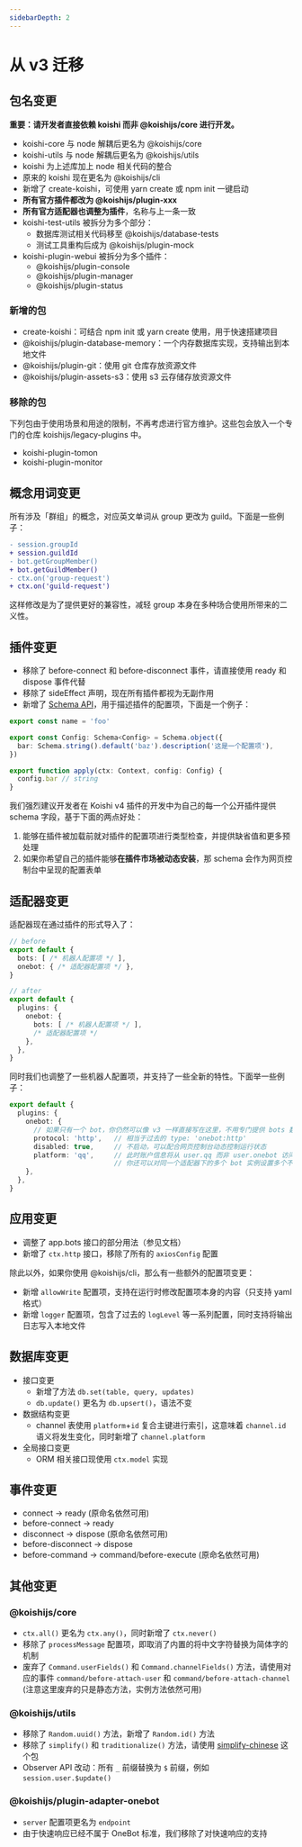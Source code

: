 ```yaml
---
sidebarDepth: 2
---
```


# 从 v3 迁移

## 包名变更

**重要：请开发者直接依赖 koishi 而非 @koishijs/core 进行开发。**

- koishi-core 与 node 解耦后更名为 @koishijs/core
- koishi-utils 与 node 解耦后更名为 @koishijs/utils
- koishi 为上述库加上 node 相关代码的整合
- 原来的 koishi 现在更名为 @koishijs/cli
- 新增了 create-koishi，可使用 yarn create 或 npm init 一键启动
- **所有官方插件都改为 @koishijs/plugin-xxx**
- **所有官方适配器也调整为插件**，名称与上一条一致
- koishi-test-utils 被拆分为多个部分：
  - 数据库测试相关代码移至 @koishijs/database-tests
  - 测试工具重构后成为 @koishijs/plugin-mock
- koishi-plugin-webui 被拆分为多个插件：
  - @koishijs/plugin-console
  - @koishijs/plugin-manager
  - @koishijs/plugin-status

### 新增的包

- create-koishi：可结合 npm init 或 yarn create 使用，用于快速搭建项目
- @koishijs/plugin-database-memory：一个内存数据库实现，支持输出到本地文件
- @koishijs/plugin-git：使用 git 仓库存放资源文件
- @koishijs/plugin-assets-s3：使用 s3 云存储存放资源文件

### 移除的包

下列包由于使用场景和用途的限制，不再考虑进行官方维护。这些包会放入一个专门的仓库 koishijs/legacy-plugins 中。

- koishi-plugin-tomon
- koishi-plugin-monitor

## 概念用词变更

所有涉及「群组」的概念，对应英文单词从 group 更改为 guild。下面是一些例子：

```diff
- session.groupId
+ session.guildId
- bot.getGroupMember()
+ bot.getGuildMember()
- ctx.on('group-request')
+ ctx.on('guild-request')
```

这样修改是为了提供更好的兼容性，减轻 group 本身在多种场合使用所带来的二义性。

## 插件变更

- 移除了 before-connect 和 before-disconnect 事件，请直接使用 ready 和 dispose 事件代替
- 移除了 sideEffect 声明，现在所有插件都视为无副作用
- 新增了 [Schema API](./schema.md)，用于描述插件的配置项，下面是一个例子：

```ts
export const name = 'foo'

export const Config: Schema<Config> = Schema.object({
  bar: Schema.string().default('baz').description('这是一个配置项'),
})

export function apply(ctx: Context, config: Config) {
  config.bar // string
}
```

我们强烈建议开发者在 Koishi v4 插件的开发中为自己的每一个公开插件提供 schema 字段，基于下面的两点好处：

1. 能够在插件被加载前就对插件的配置项进行类型检查，并提供缺省值和更多预处理
2. 如果你希望自己的插件能够**在插件市场被动态安装**，那 schema 会作为网页控制台中呈现的配置表单

## 适配器变更

适配器现在通过插件的形式导入了：

```ts koishi.config.ts
// before
export default {
  bots: [ /* 机器人配置项 */ ],
  onebot: { /* 适配器配置项 */ },
}

// after
export default {
  plugins: {
    onebot: {
      bots: [ /* 机器人配置项 */ ],
      /* 适配器配置项 */
    },
  },
}
```

同时我们也调整了一些机器人配置项，并支持了一些全新的特性。下面举一些例子：

```ts koishi.config.ts
export default {
  plugins: {
    onebot: {
      // 如果只有一个 bot，你仍然可以像 v3 一样直接写在这里，不用专门提供 bots 数组
      protocol: 'http',   // 相当于过去的 type: 'onebot:http'
      disabled: true,     // 不启动，可以配合网页控制台动态控制运行状态
      platform: 'qq',     // 此时账户信息将从 user.qq 而非 user.onebot 访问
                          // 你还可以对同一个适配器下的多个 bot 实例设置多个不同的平台
    },
  },
}
```

## 应用变更

- 调整了 app.bots 接口的部分用法（参见文档）
- 新增了 `ctx.http` 接口，移除了所有的 `axiosConfig` 配置

除此以外，如果你使用 @koishijs/cli，那么有一些额外的配置项变更：

- 新增 `allowWrite` 配置项，支持在运行时修改配置项本身的内容（只支持 yaml 格式）
- 新增 `logger` 配置项，包含了过去的 `logLevel` 等一系列配置，同时支持将输出日志写入本地文件

## 数据库变更

- 接口变更
  - 新增了方法 `db.set(table, query, updates)`
  - `db.update()` 更名为 `db.upsert()`，语法不变
- 数据结构变更
  - channel 表使用 `platform`+`id` 复合主键进行索引，这意味着 `channel.id` 语义将发生变化，同时新增了 `channel.platform`
- 全局接口变更
  - ORM 相关接口现使用 `ctx.model` 实现

## 事件变更

- connect → ready (原命名依然可用)
- before-connect → ready
- disconnect → dispose (原命名依然可用)
- before-disconnect → dispose
- before-command → command/before-execute (原命名依然可用)

## 其他变更

### @koishijs/core

- `ctx.all()` 更名为 `ctx.any()`，同时新增了 `ctx.never()`
- 移除了 `processMessage` 配置项，即取消了内置的将中文字符替换为简体字的机制
- 废弃了 `Command.userFields()` 和 `Command.channelFields()` 方法，请使用对应的事件 `command/before-attach-user` 和 `command/before-attach-channel` (注意这里废弃的只是静态方法，实例方法依然可用)

### @koishijs/utils

- 移除了 `Random.uuid()` 方法，新增了 `Random.id()` 方法
- 移除了 `simplify()` 和 `traditionalize()` 方法，请使用 [simplify-chinese](https://www.npmjs.com/package/simplify-chinese) 这个包
- Observer API 改动：所有 `_` 前缀替换为 `$` 前缀，例如 `session.user.$update()`

### @koishijs/plugin-adapter-onebot

- `server` 配置项更名为 `endpoint`
- 由于快速响应已经不属于 OneBot 标准，我们移除了对快速响应的支持

